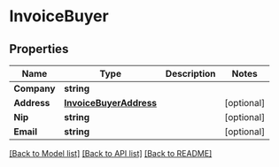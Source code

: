 # InvoiceBuyer

## Properties

Name | Type | Description | Notes
------------ | ------------- | ------------- | -------------
**Company** | **string** |  | 
**Address** | [**InvoiceBuyerAddress**](invoice_buyer_address.md) |  | [optional] 
**Nip** | **string** |  | [optional] 
**Email** | **string** |  | [optional] 

[[Back to Model list]](../README.md#documentation-for-models) [[Back to API list]](../README.md#documentation-for-api-endpoints) [[Back to README]](../README.md)


